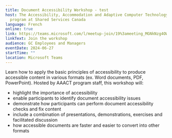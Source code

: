 ```yaml
---
title: Document Accessibility Workshop - test
host: The Accessibility, Accommodation and Adaptive Computer Technology (AAACT)
  program at Shared Services Canada
language: French
online: true
link: https://teams.microsoft.com/l/meetup-join/19%3ameeting_MGNkNzg4OWYtZDk0ZS00NDcwLTg0NmQtMTM3MThlNjQwN2Nl%40thread.v2/0?context=%7b%22Tid%22%3a%22d05bc194-94bf-4ad6-ae2e-1db0f2e38f5e%22%2c%22Oid%22%3a%22c2372ff0-7823-4e1f-b52c-c5b6d4b4df22%22%7d
linkText: Join the workshop
audience: GC Employees and Managers
eventDate: 2024-06-27
startTime: ""
location: Microsoft Teams
---
```

Learn how to apply the basic principles of accessibility to produce accessible content in various formats (ex. Word documents, PDF, PowerPoint). Hosted by AAACT program staff, this workshop will:

- highlight the importance of accessibility
- enable participants to identify document accessibility issues
- demonstrate how participants can perform document accessibility checks and fix content
- include a combination of presentations, demonstrations, exercises and facilitated discussion 
- how accessible documents are faster and easier to convert into other formats
